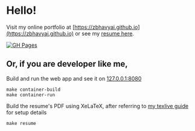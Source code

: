 # Hello!

Visit my online portfolio at [https://zbhavyai.github.io](https://zbhavyai.github.io) or see my [resume here](https://drive.google.com/file/d/10WE6XlZXNCFWb5d9cwgmPr7qyMQWUAzk/view?usp=sharing).

[![GH Pages](https://img.shields.io/github/actions/workflow/status/zbhavyai/zbhavyai.github.io/main.yml?label=GH%20Pages)](https://github.com/zbhavyai/zbhavyai.github.io/actions/workflows/main.yml)

## Or, if you are developer like me,

Build and run the web app and see it on [127.0.0.1:8080](http://127.0.0.1:8080/)

```shell
make container-build
make container-run
```

Build the resume's PDF using XeLaTeX, after referring to [my texlive guide](https://github.com/zbhavyai/containers/tree/main/texlive) for setup details

```shell
make resume
```
